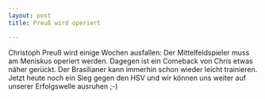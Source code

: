 ```yaml
---
layout: post
title: Preuß wird operiert

---
```


Christoph Preuß wird einige Wochen ausfallen: Der Mittelfeldspieler muss am Meniskus operiert werden. Dagegen ist ein Comeback von Chris etwas näher gerückt. Der Brasilianer kann immerhin schon wieder leicht trainieren. Jetzt heute noch ein Sieg gegen den HSV und wir können uns weiter auf unserer Erfolgswelle ausruhen ;-)


